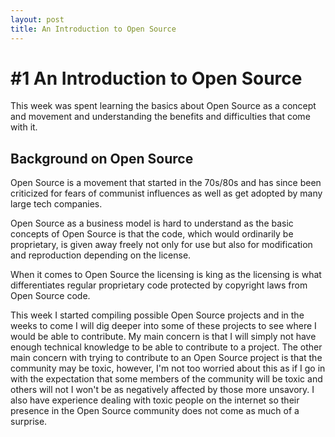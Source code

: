 ```yaml
---
layout: post
title: An Introduction to Open Source
---
```


# #1 An Introduction to Open Source

This week was spent learning the basics about Open Source as a concept and movement and understanding the benefits and difficulties that come with it.

## Background on Open Source
Open Source is a movement that started in the 70s/80s and has since been criticized for fears of communist influences as well as get adopted by many large tech companies.

Open Source as a business model is hard to understand as the basic concepts of Open Source is that the code, which would ordinarily be proprietary, is given away freely not only for use but also for modification and reproduction depending on the license.

When it comes to Open Source the licensing is king as the licensing is what differentiates regular proprietary code protected by copyright laws from Open Source code.

This week I started compiling possible Open Source projects and in the weeks to come I will dig deeper into some of these projects to see where I would be able to contribute. My main concern is that I will simply not have enough technical knowledge to be able to contribute to a project. The other main concern with trying to contribute to an Open Source project is that the community may be toxic, however, I'm not too worried about this as if I go in with the expectation that some members of the community will be toxic and others will not I won't be as negatively affected by those more unsavory. I also have experience dealing with toxic people on the internet so their presence in the Open Source community does not come as much of a surprise.